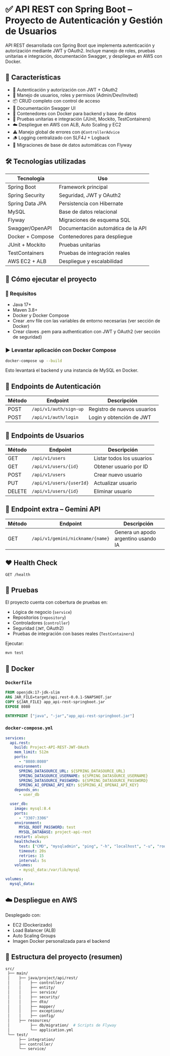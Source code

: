 # ✅ API REST con Spring Boot – Proyecto de Autenticación y Gestión de Usuarios

API REST desarrollada con Spring Boot que implementa autenticación y autorización mediante JWT y OAuth2. Incluye manejo de roles, pruebas unitarias e integración, documentación Swagger, y despliegue en AWS con Docker.


## 📌 Características

- 🔐 Autenticación y autorización con JWT + OAuth2
- 👥 Manejo de usuarios, roles y permisos (Admin/Dev/Invited)
- 📦 CRUD completo con control de acceso
- 📄 Documentación Swagger UI
- 🐳 Contenedores con Docker para backend y base de datos
- 🧪 Pruebas unitarias e integración (JUnit, Mockito, TestContainers)
- ☁️ Despliegue en AWS con ALB, Auto Scaling y EC2
- ⚠️ Manejo global de errores con `@ControllerAdvice`
- 🪵 Logging centralizado con SLF4J + Logback
- 🧬 Migraciones de base de datos automáticas con Flyway



## 🛠️ Tecnologías utilizadas

| Tecnología        | Uso                              |
|------------------|----------------------------------|
| Spring Boot       | Framework principal               |
| Spring Security   | Seguridad, JWT y OAuth2           |
| Spring Data JPA   | Persistencia con Hibernate        |
| MySQL             | Base de datos relacional          |
| Flyway            | Migraciones de esquema SQL        |
| Swagger/OpenAPI   | Documentación automática de la API|
| Docker + Compose  | Contenedores para despliegue      |
| JUnit + Mockito   | Pruebas unitarias                 |
| TestContainers    | Pruebas de integración reales     |
| AWS EC2 + ALB     | Despliegue y escalabilidad        |



## 🚀 Cómo ejecutar el proyecto

### 🔧 Requisitos

- Java 17+
- Maven 3.8+
- Docker y Docker Compose
- Crear .env file con las variables de entorno necesarias (ver sección de Docker)
- Crear claves .pem para authentication con JWT y OAuth2 (ver sección de seguridad)

### ▶️ Levantar aplicación con Docker Compose

```bash
docker-compose up --build
```

Esto levantará el backend y una instancia de MySQL en Docker.



## 🔐 Endpoints de Autenticación

| Método | Endpoint              | Descripción                  |
|--------|------------------------|------------------------------|
| POST   | `/api/v1/auth/sign-up`| Registro de nuevos usuarios |
| POST   | `/api/v1/auth/login`  | Login y obtención de JWT    |



## 👤 Endpoints de Usuarios

| Método | Endpoint                  | Descripción            |
|--------|----------------------------|------------------------|
| GET    | `/api/v1/users`            | Listar todos los usuarios |
| GET    | `/api/v1/users/{id}`       | Obtener usuario por ID |
| POST   | `/api/v1/users`            | Crear nuevo usuario    |
| PUT    | `/api/v1/users/{userId}`   | Actualizar usuario     |
| DELETE | `/api/v1/users/{id}`       | Eliminar usuario       |



## 🤖 Endpoint extra – Gemini API

| Método | Endpoint                            | Descripción                     |
|--------|--------------------------------------|---------------------------------|
| GET    | `/api/v1/gemini/nickname/{name}`     | Genera un apodo argentino usando IA |



## ❤️ Health Check

```http
GET /health
```



## 🧪 Pruebas

El proyecto cuenta con cobertura de pruebas en:

- Lógica de negocio (`service`)
- Repositorios (`repository`)
- Controladores (`controller`)
- Seguridad (`JWT`, OAuth2)
- Pruebas de integración con bases reales (`TestContainers`)

Ejecutar:

```bash
mvn test
```



## 🐳 Docker

### `Dockerfile`

```dockerfile
FROM openjdk:17-jdk-slim
ARG JAR_FILE=target/api.rest-0.0.1-SNAPSHOT.jar
COPY ${JAR_FILE} app_api-rest-springboot.jar
EXPOSE 8080

ENTRYPOINT ["java", "-jar","app_api-rest-springboot.jar"]
```

### `docker-compose.yml`

```yaml
services:
  api.rest:
    build: Project-API-REST-JWT-OAuth
    mem_limit: 512m
    ports:
      - "8080:8080"
    environment:
      SPRING_DATASOURCE_URL: ${SPRING_DATASOURCE_URL}
      SPRING_DATASOURCE_USERNAME: ${SPRING_DATASOURCE_USERNAME}
      SPRING_DATASOURCE_PASSWORD: ${SPRING_DATASOURCE_PASSWORD}
      SPRING_AI_OPENAI_API_KEY: ${SPRING_AI_OPENAI_API_KEY}
    depends_on:
      - user_db

  user_db:
    image: mysql:8.4
    ports:
      - "3307:3306"
    environment:
      MYSQL_ROOT_PASSWORD: test
      MYSQL_DATABASE: project-api-rest
    restart: always
    healthcheck:
      test: ["CMD", "mysqladmin", "ping", "-h", "localhost", "-u", "root", "-ptest"]
      timeout: 20s
      retries: 15
      interval: 5s
    volumes:
      - mysql_data:/var/lib/mysql

volumes:
  mysql_data:


```



## ☁️ Despliegue en AWS

Desplegado con:

- EC2 (Dockerizado)
- Load Balancer (ALB)
- Auto Scaling Groups
- Imagen Docker personalizada para el backend






## 📂 Estructura del proyecto (resumen)

```bash
src/
 ├── main/
 │    ├── java/project/api/rest/
 │    │    ├── controller/
 │    │    ├── entity/
 │    │    ├── service/
 │    │    ├── security/
 │    │    ├── dto/
 │    │    ├── mapper/
 │    │    ├── exceptions/
 │    │    ├── config/
 │    ├── resources/
 │         ├── db/migration/  # Scripts de Flyway
 │         └── application.yml
 └── test/
      ├── integration/
      ├── controller/
      └── service/
```



